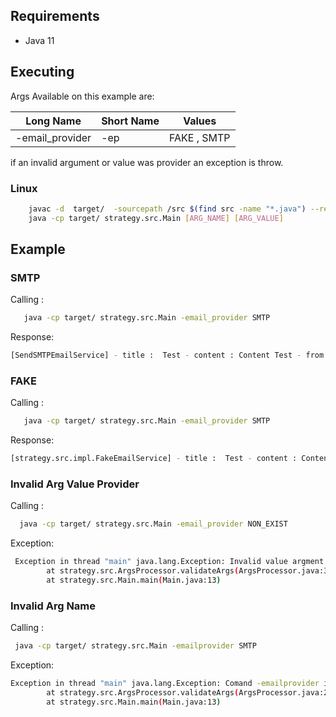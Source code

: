 

## Requirements

- Java 11

## Executing 

Args Available on this example are:


| Long  Name    |   Short  Name |   Values    |
| ------------- | ------------- |-------------|
|-email_provider|       -ep     |FAKE , SMTP|

if an invalid argument or value was provider an exception is throw.

### Linux
```bash 
    javac -d  target/  -sourcepath /src $(find src -name "*.java") --release 11 
    java -cp target/ strategy.src.Main [ARG_NAME] [ARG_VALUE]

```

## Example
### SMTP
Calling :
```bash 
   java -cp target/ strategy.src.Main -email_provider SMTP
```
Response:
```bash 
[SendSMTPEmailService] - title :  Test - content : Content Test - from : from@from.com - to : to01@to.com
```

### FAKE
Calling :
```bash 
   java -cp target/ strategy.src.Main -email_provider SMTP
```
Response:
```bash 
[strategy.src.impl.FakeEmailService] - title :  Test - content : Content Test - from : from@from.com - to : to01@to.com
```
### Invalid Arg Value Provider
Calling :
```bash
  java -cp target/ strategy.src.Main -email_provider NON_EXIST
```
Exception:
```bash
 Exception in thread "main" java.lang.Exception: Invalid value argment NON_EXIST for argument -email_provider
        at strategy.src.ArgsProcessor.validateArgs(ArgsProcessor.java:32)
        at strategy.src.Main.main(Main.java:13)
```
### Invalid Arg Name 
Calling :
```bash
 java -cp target/ strategy.src.Main -emailprovider SMTP
```
Exception:
```bash
Exception in thread "main" java.lang.Exception: Comand -emailprovider is invalid
        at strategy.src.ArgsProcessor.validateArgs(ArgsProcessor.java:28)
        at strategy.src.Main.main(Main.java:13)
```
